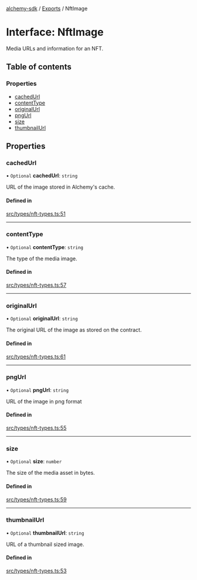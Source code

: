 [alchemy-sdk](../README.md) / [Exports](../modules.md) / NftImage

# Interface: NftImage

Media URLs and information for an NFT.

## Table of contents

### Properties

- [cachedUrl](NftImage.md#cachedurl)
- [contentType](NftImage.md#contenttype)
- [originalUrl](NftImage.md#originalurl)
- [pngUrl](NftImage.md#pngurl)
- [size](NftImage.md#size)
- [thumbnailUrl](NftImage.md#thumbnailurl)

## Properties

### cachedUrl

• `Optional` **cachedUrl**: `string`

URL of the image stored in Alchemy's cache.

#### Defined in

[src/types/nft-types.ts:51](https://github.com/alchemyplatform/alchemy-sdk-js/blob/70f9997/src/types/nft-types.ts#L51)

___

### contentType

• `Optional` **contentType**: `string`

The type of the media image.

#### Defined in

[src/types/nft-types.ts:57](https://github.com/alchemyplatform/alchemy-sdk-js/blob/70f9997/src/types/nft-types.ts#L57)

___

### originalUrl

• `Optional` **originalUrl**: `string`

The original URL of the image as stored on the contract.

#### Defined in

[src/types/nft-types.ts:61](https://github.com/alchemyplatform/alchemy-sdk-js/blob/70f9997/src/types/nft-types.ts#L61)

___

### pngUrl

• `Optional` **pngUrl**: `string`

URL of the image in png format

#### Defined in

[src/types/nft-types.ts:55](https://github.com/alchemyplatform/alchemy-sdk-js/blob/70f9997/src/types/nft-types.ts#L55)

___

### size

• `Optional` **size**: `number`

The size of the media asset in bytes.

#### Defined in

[src/types/nft-types.ts:59](https://github.com/alchemyplatform/alchemy-sdk-js/blob/70f9997/src/types/nft-types.ts#L59)

___

### thumbnailUrl

• `Optional` **thumbnailUrl**: `string`

URL of a thumbnail sized image.

#### Defined in

[src/types/nft-types.ts:53](https://github.com/alchemyplatform/alchemy-sdk-js/blob/70f9997/src/types/nft-types.ts#L53)
